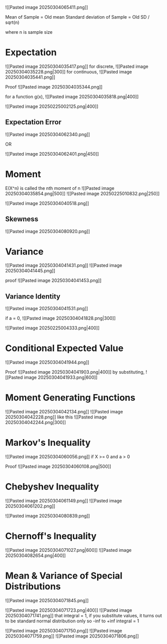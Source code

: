 
![[Pasted image 20250304065411.png]]

Mean of Sample = Old mean
Standard deviation of Sample = Old SD / sqrt(n)

where n is sample size
# Expectation

![[Pasted image 20250304035417.png]]
for discrete,
![[Pasted image 20250304035228.png|300]]
for continuous,
![[Pasted image 20250304035441.png]]

Proof
![[Pasted image 20250304035344.png]]

for a function g(x),
![[Pasted image 20250304035818.png|400]]

![[Pasted image 20250225002125.png|400]]
## Expectation Error

![[Pasted image 20250304062340.png]]

OR 

![[Pasted image 20250304062401.png|450]]

# Moment

E(X^n) is called the nth moment of n
![[Pasted image 20250304035854.png|500]]
![[Pasted image 20250225010832.png|250]]

![[Pasted image 20250304040518.png]]

## Skewness

![[Pasted image 20250304080920.png]]
# Variance

![[Pasted image 20250304041431.png]]
![[Pasted image 20250304041445.png]]

proof
![[Pasted image 20250304041453.png]]

## Variance Identity
![[Pasted image 20250304041531.png]]

if a = 0, ![[Pasted image 20250304041828.png|300]]

![[Pasted image 20250225004333.png|400]]
# Conditional Expected Value

![[Pasted image 20250304041944.png]]

Proof
![[Pasted image 20250304041903.png|400]]
by substituting,
![[Pasted image 20250304041933.png|600]]
# Moment Generating Functions

![[Pasted image 20250304042134.png]]
![[Pasted image 20250304042228.png]]
like this
![[Pasted image 20250304042244.png|300]]

# Markov's Inequality

![[Pasted image 20250304060056.png]]
if X >= 0 and a > 0

Proof
![[Pasted image 20250304060108.png|500]]
# Chebyshev Inequality

![[Pasted image 20250304061149.png]]
![[Pasted image 20250304061202.png]]

![[Pasted image 20250304080839.png]]
# Chernoff's Inequality

![[Pasted image 20250304071027.png|600]]
![[Pasted image 20250304082654.png|400]]
# Mean & Variance of Special Distributions

![[Pasted image 20250304071845.png]]

![[Pasted image 20250304071723.png|400]]
![[Pasted image 20250304071741.png]]
that integral = 1, if you substitute values, it turns out to be standard normal distribution only 
so -inf to +inf integral = 1

![[Pasted image 20250304071750.png]]
![[Pasted image 20250304071759.png]]
![[Pasted image 20250304071806.png]]